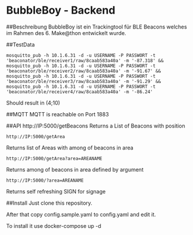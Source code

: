 # BubbleBoy - Backend

##Beschreibung
BubbleBoy ist ein Trackingtool für BLE Beacons welches im Rahmen des 6. Make@thon entwickelt wurde.


##TestData
```
mosquitto_pub -h 10.1.6.31 -d -u USERNAME -P PASSWORT -t 'beaconator/ble/receiver1/raw/8caab583a40a' -m '-87.318' && 
mosquitto_pub -h 10.1.6.31 -d -u USERNAME -P PASSWORT -t 'beaconator/ble/receiver2/raw/8caab583a40a' -m '-91.67' &&
mosquitto_pub -h 10.1.6.31 -d -u USERNAME -P PASSWORT -t 'beaconator/ble/receiver3/raw/8caab583a40a' -m '-91.29' &&
mosquitto_pub -h 10.1.6.31 -d -u USERNAME -P PASSWORT -t 'beaconator/ble/receiver4/raw/8caab583a40a' -m '-86.24' 
```
Should result in (4;10)

##MQTT
MQTT is reachable on Port 1883

##API
    http://IP:5000/getBeacons
Returns a List of Beacons with position

    http://IP:5000/getArea
Returns list of Areas with among of beacons in area

    http://IP:5000/getArea?area=AREANAME
Returns among of beacons in area defined by argument

    http://IP:5000/?area=AREANAME
Returns self refreshing SIGN for signage

##Install
Just clone this repository.

After that copy config.sample.yaml to config.yaml and edit it.

To install it use
    docker-compose up -d
